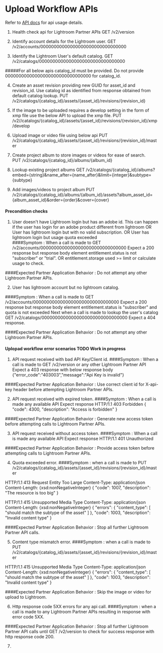 # Upload Workflow APIs

Refer to [API docs](https://www.stage.adobe.io/apis/creativecloud/lightroom/apidocs.html) for api usage details.


1. Health check api for Lightroom Partner APIs 
GET /v2/version
 

2. Identify account details for the Lightroom user.
GET /v2/accounts/00000000000000000000000000000000

3. Identify the Lightroom User's default catalog. 
GET /v2/catalogs/00000000000000000000000000000000

#####For all below apis catalog_id must be provided. Do not provide 00000000000000000000000000000000 for catalog_id.

4. Create an asset revision providing new GUID for asset_id and revision_id. Use catalog id as identified from response obtained from default catalog lookup. 
PUT /v2/catalogs/{catalog_id}/assets/{asset_id}/revisions/{revision_id}

5. If the image to be uploaded requires a develop setting in the form of xmp file use the below API to upload the xmp file. 
PUT /v2//catalogs/{catalog_id}/assets/{asset_id}/revisions/{revision_id}/xmp/develop

6. Upload image or video file using below api
PUT /v2/catalogs/{catalog_id}/assets/{asset_id}/revisions/{revision_id}/master

7. Create project album to store images or videos for ease of search.  
PUT /v2/catalogs/{catalog_id}/albums/{album_id}

8. Lookup existing project albums
GET /v2/catalogs/{catalog_id}/albums?embed={string}&name_after={name_after}&limit={integer}&subtype={subtype}

9. Add images/videos to project album
PUT /v2/catalogs/{catalog_id}/albums/{album_id}/assets?album_asset_id={album_asset_id}&order={order}&cover={cover}



#### Precondition checks

1. User doesn't have Lightroom login but has an adobe id. This can happen if the user has login for an adobe product different from lightroom 
OR User has lightroom login but with no valid subscription.
OR User has lightroom login but usage quota exceeded  
####Symptom : 
When a call is made to GET /v2/accounts/00000000000000000000000000000000
Expect a 200 response but response body element entitlement.status is not "subscriber" or "trial". 
OR entitlement.storage used >=  limit or calculate usage to check. 

####Expected Partner Application Behavior :
Do not attempt any other Lightroom Partner APIs. 


2. User has lightroom account but no lightroom catalog.
   
####Symptom : 
When a call is made to GET /v2/accounts/00000000000000000000000000000000
Expect a 200 response but response body element entitlement.status is "subscriber" and quota is not exceeded 
Next when a call is made to lookup the user's catalog GET /v2/catalogs/00000000000000000000000000000000
Expect a 404 response.

####Expected Partner Application Behavior :
Do not attempt any other Lightroom Partner APIs. 


#### Uplopad workflow error scenarios TODO Work in progress 


1. API request received with bad API Key/Client id. 
####Symptom : 
When a call is made to GET /v2/version or any other Lightroom Partner API
Expect a 403 response with below response body
{"error_code":"403003","message":"Api Key is invalid"}

####Expected Partner Application Behavior :
Use correct client id for X-api-key header before attempting Lightroom Partner APIs.


2. API request received with expired token.
####Symptom : 
When a call is made any available API
Expect response
HTTP/1.1 403 Forbidden
{
    "code": 4300,
    "description": "Access is forbidden"
}

####Expected Partner Application Behavior :
Generate new access token before attempting calls to Lightroom Partner APIs.


3. API request received without access token.
####Symptom : 
When a call is made any available API
Expect response
HTTP/1.1 401 Unauthorized


####Expected Partner Application Behavior :
Provide access token before attempting calls to Lightroom Partner APIs.


4. Quota exceeded error. 
####Symptom :
when a call is made to PUT /v2/catalogs/{catalog_id}/assets/{asset_id}/revisions/{revision_id}/master

HTTP/1.1 413 Request Entity Too Large
Content-Type: application/json
Content-Length: {xsd:nonNegativeInteger}
{
    "code": 1007,
    "description": "The resource is too big"
}


HTTP/1.1 415 Unsupported Media Type
Content-Type: application/json
Content-Length: {xsd:nonNegativeInteger}
{
    "errors": {
        "content_type": [
            "should match the subtype of the asset"
        ]
    },
    "code": 1003,
    "description": "Invalid content type"
}

####Expected Partner Application Behavior :
Stop all further Lightroom Partner API calls.


5. Content type mismatch error. 
####Symptom :
when a call is made to PUT /v2/catalogs/{catalog_id}/assets/{asset_id}/revisions/{revision_id}/master

HTTP/1.1 415 Unsupported Media Type
Content-Type: application/json
Content-Length: {xsd:nonNegativeInteger}
{
    "errors": {
        "content_type": [
            "should match the subtype of the asset"
        ]
    },
    "code": 1003,
    "description": "Invalid content type"
}

####Expected Partner Application Behavior :
Skip the image or video for upload to Lightroom.

6. Http response code 5XX errors for any api call. 
####Symptom :
when a call is made to any Lightroom Partner APIs resulting in response with error code 5XX. 

####Expected Partner Application Behavior :
Stop all further Lightroom Partner API calls until GET /v2/version to check for success response with http response code 200. 

7. 



